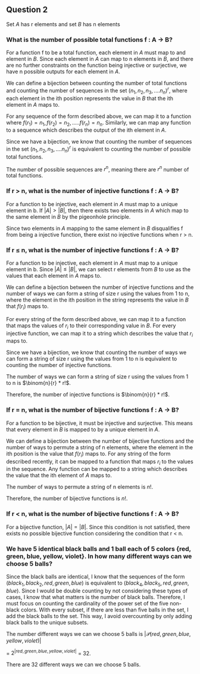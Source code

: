 ## Question 2

Set $A$ has r elements and set $B$ has n elements

### What is the number of possible total functions f : A → B?

For a function f to be a total function, each element in $A$ must map to 
and element in $B$. Since each element in $A$ can map to n elements in $B$, and there are
no further constraints on the function being injective or surjective, we have
n possible outputs for each element in $A$. 

We can define a bijection between counting the number of total functions and
counting the number of sequences in the set $(n_1, n_2, n_3, .... n_n)^r$, where 
each element in the ith position represents the value in $B$ that the ith element in 
$A$ maps to.

For any sequence of the form described above, we can map it to a function where
$f(r_1) = n_1, f(r_2) = n_2, ..... f(r_n) = n_n$. Similarly, we can map any
function to a sequence which describes the output of the ith element in $A$.

Since we have a bijection, we know that counting the number of sequences
in the set $(n_1, n_2, n_3, .... n_n)^r$ is equivalent to counting
the number of possible total functions.

The number of possible sequences are $r^n$, meaning there are $r^n$ number of
total functions.

### If r > n, what is the number of injective functions f : A → B?
For a function to be injective, each element in $A$ must map to a unique 
element in b. If $|A| > |B|$, then there exists two elements in $A$ which map
to the same element in $B$ by the pigeonhole principle.

Since two elements in $A$ mapping to the same element in $B$ disqualifies f from 
being a injective function, there exist no injective functions when r > n.

### If r ≤ n, what is the number of injective functions f : A → B?
For a function to be injective, each element in $A$ must map to a unique
element in b. Since $|A| \le |B|$, we can select r elements from $B$ to use 
as the values that each element in $A$ maps to.

We can define a bijection between the number of injective functions and 
the number of ways we can form a string of size r using the values from 1 
to n, where the element in the ith position in the string represents the value
in $B$ that $f(r_i)$ maps to. 

For every string of the form described above, we can map it to a function 
that maps the values of $r_i$ to their corresponding value in $B$. For every 
injective function, we can map it to a string which describes the value 
that $r_i$ maps to.

Since we have a bijection, we know that counting the number of ways we
can form a string of size r using the values from 1 to n is equivalent to 
counting the number of injective functions.

The number of ways we can form a string of size r using the values from 1
to n is $\binom{n}{r} * r!$.

Therefore, the number of injective functions is $\binom{n}{r} * r!$.

### If r = n, what is the number of bijective functions f : A → B?
For a function to be bijective, it must be injective and surjective. This means
that every element in $B$ is mapped to by a unique element in $A$.

We can define a bijection between the number of bijective functions and
the number of ways to permute a string of n elements, where the element in the
ith position is the value that $f(r_i)$ maps to. For any string of the 
form described recently, it can be mapped to a function that maps $r_i$ to 
the values in the sequence. Any function can be mapped to a string which
describes the value that the ith element of $A$ maps to. 

The number of ways to permute a string of n elements is $n!$.

Therefore, the number of bijective functions is $n!$.

### If r < n, what is the number of bijective functions f : A → B?
For a bijective function, $|A| = |B|$. Since this condition is not satisfied,
there exists no possible bijective function considering the condition that r < n.


### We have 5 identical black balls and 1 ball each of 5 colors {red, green, blue, yellow, violet}. In how many different ways can we choose 5 balls?

Since the black balls are identical, I know that the sequences of the form
$(black_1, black_2, red, green, blue)$ is equivalent to 
$(black_4, black_5, red, green, blue)$. Since I would be double counting by
not considering these types of cases, I know that what matters is the number
of black balls. Therefore, I must focus on counting the cardinality of 
the power set of the five non-black colors. With every subset, if there are
less than five balls in the set, I add the black balls to the set. This way, 
I avoid overcounting by only adding black balls to the unique subsets.

The number different ways we can we choose 5 balls is $|\mathcal{P}({red, green, blue, yellow, violet})|$ 

= $2^{|{red, green, blue, yellow, violet}|}$ = 32.

There are 32 different ways we can we choose 5 balls. 
